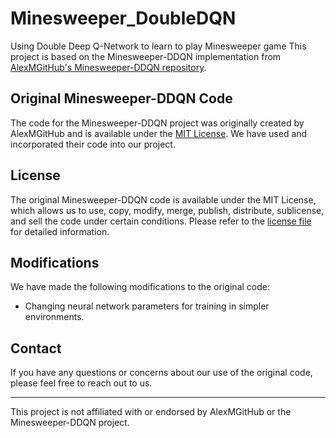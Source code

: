 # Minesweeper_DoubleDQN
Using Double Deep Q-Network to learn to play Minesweeper game
This project is based on the Minesweeper-DDQN implementation from [AlexMGitHub's Minesweeper-DDQN repository](https://github.com/AlexMGitHub/Minesweeper-DDQN).

## Original Minesweeper-DDQN Code
The code for the Minesweeper-DDQN project was originally created by AlexMGitHub and is available under the [MIT License](https://github.com/AlexMGitHub/Minesweeper-DDQN/blob/master/LICENSE). We have used and incorporated their code into our project.

## License
The original Minesweeper-DDQN code is available under the MIT License, which allows us to use, copy, modify, merge, publish, distribute, sublicense, and sell the code under certain conditions. Please refer to the [license file](https://github.com/AlexMGitHub/Minesweeper-DDQN/blob/master/LICENSE) for detailed information.

## Modifications
We have made the following modifications to the original code:
- Changing neural network parameters for training in simpler environments.

## Contact
If you have any questions or concerns about our use of the original code, please feel free to reach out to us.

---
This project is not affiliated with or endorsed by AlexMGitHub or the Minesweeper-DDQN project.
